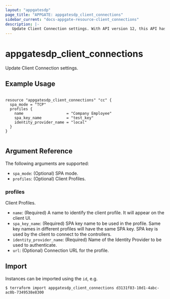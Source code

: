 ```yaml
---
layout: "appgatesdp"
page_title: "APPGATE: appgatesdp_client_connections"
sidebar_current: "docs-appgate-resource-client_connections"
description: |-
   Update Client Connection settings. With API version 12, this API has changed significantly in order to manage client profiles. It is still possible to use the older APIs using older Accept headers.
---
```


# appgatesdp_client_connections

Update Client Connection settings.

## Example Usage

```hcl

resource "appgatesdp_client_connections" "cc" {
  spa_mode = "TCP"
  profiles {
    name                   = "Company Employee"
    spa_key_name           = "test_key"
    identity_provider_name = "local"
  }
}


```

## Argument Reference

The following arguments are supported:


* `spa_mode`: (Optional) SPA mode.
* `profiles`: (Optional) Client Profiles.


### profiles
Client Profiles.

* `name`: (Required) A name to identify the client profile. It will appear on the client UI.
* `spa_key_name`: (Required) SPA key name to be used in the profile. Same key names in different profiles will have the same SPA key. SPA key is used by the client to connect to the controllers.
* `identity_provider_name`: (Required) Name of the Identity Provider to be used to authenticate.
* `url`:  (Optional) Connection URL for the profile.



## Import

Instances can be imported using the `id`, e.g.

```
$ terraform import appgatesdp_client_connections d3131f83-10d1-4abc-ac0b-7349538e8300
```
